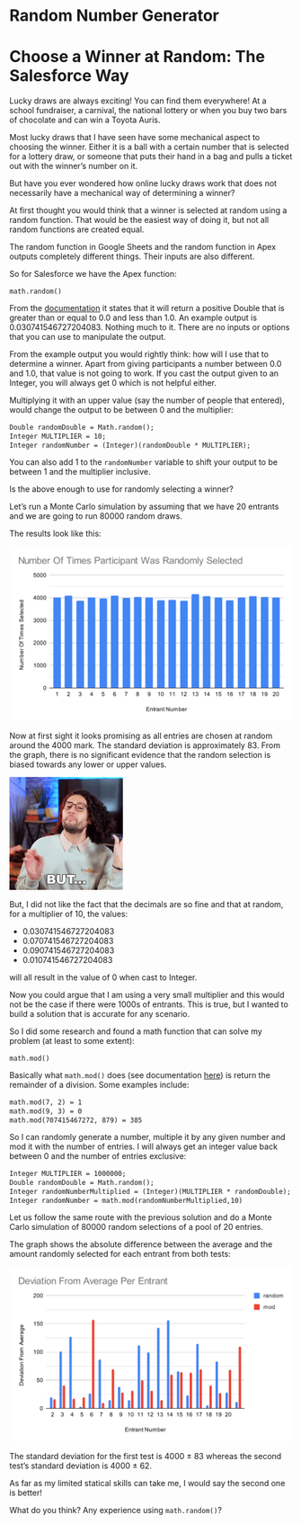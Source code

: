 # Random Number Generator
# Choose a Winner at Random: The Salesforce Way

Lucky draws are always exciting! You can find them everywhere! At a school fundraiser, a carnival, the national lottery or when you buy two bars of chocolate and can win a Toyota Auris.

Most lucky draws that I have seen have some mechanical aspect to choosing the winner. Either it is a ball with a certain number that is selected for a lottery draw, or someone that puts their hand in a bag and pulls a ticket out with the winner’s number on it. 

But have you ever wondered how online lucky draws work that does not necessarily have a mechanical way of determining a winner? 

At first thought you would think that a winner is selected at random using a random function. That would be the easiest way of doing it, but not all random functions are created equal.  

The random function in Google Sheets and the random function in Apex outputs completely different things. Their inputs are also different. 

So for Salesforce we have the Apex function:

```
math.random()
```

From the [documentation](https://developer.salesforce.com/docs/atlas.en-us.apexref.meta/apexref/apex_methods_system_math.htm#apex_System_Math_random) it states that it will return a positive Double that is greater than or equal to 0.0 and less than 1.0. An example output is 0.030741546727204083. Nothing much to it. There are no inputs or options that you can use to manipulate the output.

From the example output you would rightly think: how will I use that to determine a winner. Apart from giving participants a number between 0.0 and 1.0, that value is not going to work. If you cast the output given to an Integer, you will always get 0 which is not helpful either.

Multiplying it with an upper value (say the number of people that entered), would change the output to be between 0 and the multiplier:

```
Double randomDouble = Math.random();
Integer MULTIPLIER = 10;
Integer randomNumber = (Integer)(randomDouble * MULTIPLIER);
```

You can also add 1 to the `randomNumber` variable to shift your output to be between 1 and the multiplier inclusive. 

Is the above enough to use for randomly selecting a winner? 

Let’s run a Monte Carlo simulation by assuming that we have 20 entrants and we are going to run 80000 random draws. 

The results look like this:

![](https://github.com/sfadriaan/Apex-Projects/blob/main/Random-Number-Generator/images/Number%20Of%20Times%20Participant%20Was%20Randomly%20Selected.svg)

Now at first sight it looks promising as all entries are chosen at random around the 4000 mark. The standard deviation is approximately 83. From the graph, there is no significant evidence that the random selection is biased towards any lower or upper values.

<img src="https://github.com/sfadriaan/Apex-Projects/blob/main/Random-Number-Generator/images/but-nicola-foti.gif" width="40%">

But, I did not like the fact that the decimals are so fine and that at random, for a multiplier of 10, the values:

- 0.030741546727204083
- 0.070741546727204083
- 0.090741546727204083
- 0.010741546727204083

will all result in the value of 0 when cast to Integer. 

Now you could argue that I am using a very small multiplier and this would not be the case if there were 1000s of entrants. This is true, but I wanted to build a solution that is accurate for any scenario.

So I did some research and found a math function that can solve my problem (at least to some extent):

```
math.mod()
```

Basically what `math.mod()` does (see documentation [here](https://developer.salesforce.com/docs/atlas.en-us.apexref.meta/apexref/apex_methods_system_math.htm#apex_System_Math_mod_2)) is return the remainder of a division. Some examples include:

```
math.mod(7, 2) = 1
math.mod(9, 3) = 0
math.mod(707415467272, 879) = 385
```

So I can randomly generate a number, multiple it by any given number and mod it with the number of entries. I will always get an integer value back between 0 and the number of entries exclusive:

```
Integer MULTIPLIER = 1000000;
Double randomDouble = Math.random();
Integer randomNumberMultiplied = (Integer)(MULTIPLIER * randomDouble);
Integer randomNumber = math.mod(randomNumberMultiplied,10)
```

Let us follow the same route with the previous solution and do a Monte Carlo simulation of 80000 random selections of a pool of 20 entries. 

The graph shows the absolute difference between the average and the amount randomly selected for each entrant from both tests: 

![](https://github.com/sfadriaan/Apex-Projects/blob/main/Random-Number-Generator/images/Deviation%20From%20Average%20Per%20Entrant.svg)

The standard deviation for the first test is 4000 ± 83 whereas the second test’s standard deviation is 4000 ± 62. 

As far as my limited statical skills can take me, I would say the second one is better! 

What do you think? Any experience using `math.random()`?